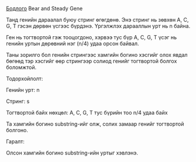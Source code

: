 [Бодлого](https://www.hackerrank.com/challenges/bear-and-steady-gene/problem?isFullScreen=true) Bear and Steady Gene


Танд генийн дараалал буюу стринг өгөгдөнө. Энэ стринг нь зөвхөн A, C, G, T гэсэн дөрвөн үсгээс бүрдэнэ. Үргэлжлэх дарааллын урт нь n байна.

Ген нь тогтвортой гэж тооцогдоно, хэрвээ тус бүр A, C, G, T үсэг нь генийн уртын дөрөвний нэг (n/4) удаа орсон байвал.

Таны зорилго бол генийн стрингээс хамгийн богино хэсгийг олох явдал бөгөөд тэр хэсгийг өөр стрингээр солиод генийг тогтвортой болгох боломжтой.

Тодорхойлолт:

Генийн урт: n

Стринг: s

Тогтвортой байх нөхцөл: A, C, G, T тус бүрийн тоо n/4 удаа байх

Та хамгийн богино substring-ийг олж, солих замаар генийг тогтвортой болгоно.

Гаралт:

Олсон хамгийн богино substring-ийн уртыг хэвлэнэ.
